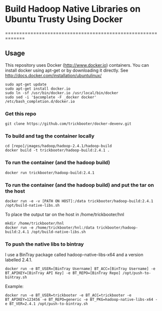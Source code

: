 # Build Hadoop Native Libraries on Ubuntu Trusty Using Docker
=============================================================

## Usage
This repository uses Docker (http://www.docker.io) containers. You can install docker using apt-get or by downloading it directly. See http://docs.docker.com/installation/ubuntulinux/ 
```
sudo apt-get update
sudo apt-get install docker.io
sudo ln -sf /usr/bin/docker.io /usr/local/bin/docker
sudo sed -i '$acomplete -F _docker docker' /etc/bash_completion.d/docker.io
```

### Get this repo
```
git clone https://github.com/trickbooter/docker-devenv.git
```

### To build and tag the container locally
```
cd [repo]/images/hadoop/hadoop-2.4.1/hadoop-build
docker build -t trickbooter/hadoop-build:2.4.1 .
```

### To run the container (and the hadoop build)
```
docker run trickbooter/hadoop-build:2.4.1
```

### To run the container (and the hadoop build) and put the tar on the host
```
docker run -e -v [PATH ON HOST]:/data trickbooter/hadoop-build:2.4.1 /opt/build-native-libs.sh
```
To place the output tar on the host in /home/trickbooter/hnl
```
mkdir /home/trickbooter/hnl
docker run -e /home/trickbooter/hnl:/data trickbooter/hadoop-build:2.4.1 /opt/build-native-libs.sh
```

### To push the native libs to bintray
I use a BinTray package called hadoop-native-libs-x64 and a version labelled 2.4.1.
```
docker run -e BT_USER=[BinTray Username] BT_ACC=[BinTray Username] -e BT_APIKEY=[BinTray API Key] -e BT_REPO=[BinTray Repo] /opt/push-to-bintray.sh
```
Example:
```
docker run -e BT_USER=trickbooter -e BT_ACC=trickbooter -e BT_APIKEY=123456 -e BT_REPO=generic -e BT_PKG=hadoop-native-libs-x64 -e BT_VER=2.4.1 /opt/push-to-bintray.sh
```
